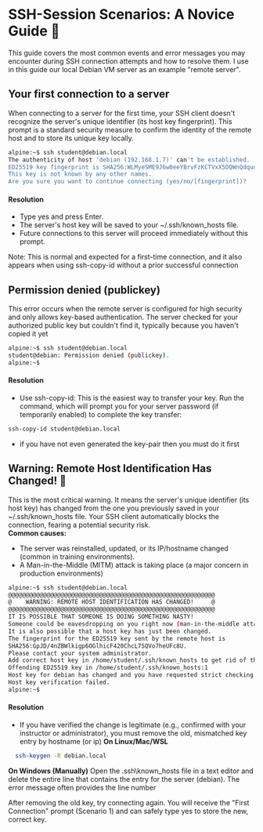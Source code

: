 
# SSH-Session Scenarios: A Novice Guide 🚀

This guide covers the most common events and error messages you may encounter during SSH connection attempts and how to resolve them. I use in this guide our local Debian VM server as an example "remote server". 

## Your first connection to a server  

When connecting to a server for the first time, your SSH client doesn't recognize the server's unique identifier (its host key fingerprint). This prompt is a standard security measure to confirm the identity of the remote host and to store its unique key locally.

````bash
alpine:~$ ssh student@debian.local
The authenticity of host 'debian (192.168.1.7)' can't be established.
ED25519 key fingerprint is SHA256:WLMyeSME9J6w0eeYBrvFzKCTVxX5DQWnQdquu13JnSY.
This key is not known by any other names.
Are you sure you want to continue connecting (yes/no/[fingerprint])?
````
#### Resolution  
- Type yes and press Enter.
- The server's host key will be saved to your ~/.ssh/known_hosts file.
- Future connections to this server will proceed immediately without this prompt.

Note: This is normal and expected for a first-time connection, and it also appears when using ssh-copy-id without a prior successful connection 


## Permission denied (publickey)  
This error occurs when the remote server is configured for high security and only allows key-based authentication. The server checked for your authorized public key but couldn't find it, typically because you haven't copied it yet

````bash
alpine:~$ ssh student@debian.local
student@debian: Permission denied (publickey).
alpine:~$
````
#### Resolution

- Use ssh-copy-id: This is the easiest way to transfer your key. Run the command, which will prompt you for your server password (if temporarily enabled) to complete the key transfer:
```bash
ssh-copy-id student@debian.local
```
- if you have not even generated the key-pair then you must do it first

## Warning: Remote Host Identification Has Changed! 🚨 
This is the most critical warning. It means the server's unique identifier (its host key) has changed from the one you previously saved in your ~/.ssh/known_hosts file. Your SSH client automatically blocks the connection, fearing a potential security risk.  
**Common causes:** 
- The server was reinstalled, updated, or its IP/hostname changed (common in training environments).
- A Man-in-the-Middle (MITM) attack is taking place (a major concern in production environments)

````bash
alpine:~$ ssh student@debian.local
@@@@@@@@@@@@@@@@@@@@@@@@@@@@@@@@@@@@@@@@@@@@@@@@@@@@@@@@@@@
@    WARNING: REMOTE HOST IDENTIFICATION HAS CHANGED!     @
@@@@@@@@@@@@@@@@@@@@@@@@@@@@@@@@@@@@@@@@@@@@@@@@@@@@@@@@@@@
IT IS POSSIBLE THAT SOMEONE IS DOING SOMETHING NASTY!
Someone could be eavesdropping on you right now (man-in-the-middle attack)!
It is also possible that a host key has just been changed.
The fingerprint for the ED25519 key sent by the remote host is
SHA256:GpJD/4nZBWlkigp6OGlhicF420ChcL7SQVo7heUFc8U.
Please contact your system administrator.
Add correct host key in /home/student/.ssh/known_hosts to get rid of this message.
Offending ED25519 key in /home/student/.ssh/known_hosts:1
Host key for debian has changed and you have requested strict checking.
Host key verification failed.
alpine:~$
````
#### Resolution  

- If you have verified the change is legitimate (e.g., confirmed with your instructor or administrator), you must remove the old, mismatched key entry by hostname (or ip)
**On Linux/Mac/WSL**
```bash
  ssh-keygen -R debian.local
```
**On Windows (Manually)**
Open the \.ssh\known_hosts file in a text editor and delete the entire line that contains the entry for the server (debian). The error message often provides the line number

After removing the old key, try connecting again. You will receive the "First Connection" prompt (Scenario 1) and can safely type yes to store the new, correct key.


